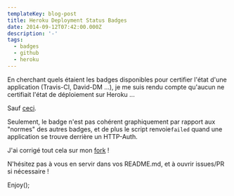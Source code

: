 ```yaml
---
templateKey: blog-post
title: Heroku Deployment Status Badges
date: 2014-09-12T07:42:00.000Z
description: '-'
tags:
  - badges
  - github
  - heroku
---
```

En cherchant quels étaient les badges disponibles pour certifier l'état d'une application (Travis-CI, David-DM ...), je me suis rendu compte qu'aucun ne certifiait l'état de déploiement sur Heroku ...

Sauf [ceci](https://github.com/pussinboots/heroku-badge).

Seulement, le badge n'est pas cohérent graphiquement par rapport aux "normes" des autres badges, et de plus le script renvoie`failed` quand une application se trouve derrière un HTTP-Auth.

J'ai corrigé tout cela sur mon [fork](http://github.com/welcomattic/heroku-badge) !

N'hésitez pas à vous en servir dans vos README.md, et à ouvrir issues/PR si nécessaire !

Enjoy();
